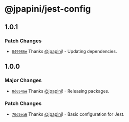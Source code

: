 # @jpapini/jest-config

## 1.0.1

### Patch Changes

-   [`849986e`](https://github.com/jpapini/shar-shared-tools/commit/849986e9cee2065f5096b69e5523f72076ec7a1e) Thanks [@jpapini](https://github.com/jpapini)! - Updating dependencies.

## 1.0.0

### Major Changes

-   [`8d654ae`](https://github.com/jpapini/shar-shared-tools/commit/8d654aec92158cda9d89308e7851675e4e65ffa8) Thanks [@jpapini](https://github.com/jpapini)! - Releasing packages.

### Patch Changes

-   [`70d5ea6`](https://github.com/jpapini/shar-shared-tools/commit/70d5ea6f2fbdc7818020335488081cc3bb062498) Thanks [@jpapini](https://github.com/jpapini)! - Basic configuration for Jest.

